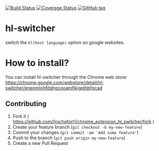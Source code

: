 [![Build Status](https://semaphoreci.com/api/v1/rochefort/chrome_extension_hl_switcher/branches/master/shields_badge.svg)](https://semaphoreci.com/rochefort/chrome_extension_hl_switcher)
[![Coverage Status](https://coveralls.io/repos/github/rochefort/chrome_extension_hl_switcher/badge.svg?branch=master)](https://coveralls.io/github/rochefort/chrome_extension_hl_switcher?branch=master)
[![GitHub tag](https://img.shields.io/github/tag/rochefort/chrome_extension_hl_switcher.svg?style=flat)]()

# hl-switcher

switch the `hl(host language)` option on google websites.

# How to install?

You can install hl-switcher through the Chrome web store: 
https://chrome.google.com/webstore/detail/hl-switcher/enenmiohfdghgcooamfjkjgplhbfgcad

## Contributing

1. Fork it ( https://github.com/[rochefort]/chrome_extension_hl_switcher/fork )
2. Create your feature branch (`git checkout -b my-new-feature`)
3. Commit your changes (`git commit -am 'Add some feature'`)
4. Push to the branch (`git push origin my-new-feature`)
5. Create a new Pull Request
